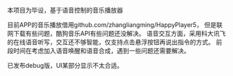 本项目为毕设，基于语音控制的音乐播放器

目前APP的音乐播放借用github.com/zhangliangming/HappyPlayer5，
但是联网下载有些问题，酷狗音乐API有些问题还没解决。
语音交互方面，采用科大讯飞的在线语音听写，交互还不够智能，仅支持点击悬浮按钮再说出指令的方式。
前段时间在考虑加入语音唤醒和语音合成，遇到一些问题还需要解决。

已发布debug版，UI某部分显示不太合适。


 
